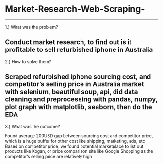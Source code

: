 # Market-Research-Web-Scraping-
-----------------------------------------------------------------------------------------------------------------------------------------------------------
1.) What was the problem?

Conduct market research, to find out is it profitable to sell refurbished iphone in Australia
-----------------------------------------------------------------------------------------------------------------------------------------------------------
2.) How to solve them?

Scraped refurbished iphone sourcing cost, and competitor’s selling price in Australia market with selenium, beautiful soup, api, did data cleaning and preprocessing with pandas, numpy, plot graph with matplotlib, seaborn, then do the EDA
-----------------------------------------------------------------------------------------------------------------------------------------------------------
3.) What was the outcome?

Found average 200USD gap between sourcing cost and competitor price, which is a huge buffer for other cost like shipping, marketing, ads, etc
Based on competitor price, we found potential marketplace to list out products like Kogan, or price comparison site like Google Shopping as the competitor’s selling price  are relatively high
